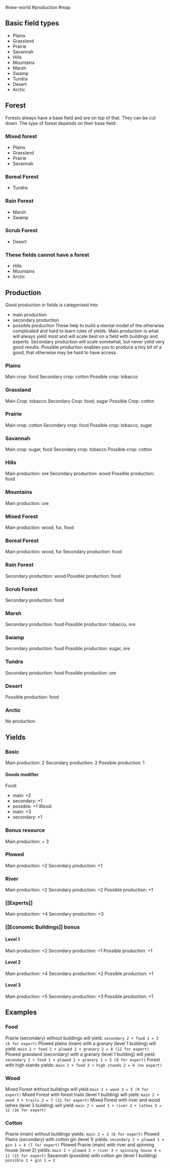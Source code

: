 #new-world #production #map
## Basic field types
- Plains
- Grassland
- Prairie
- Savannah
- Hills
- Mountains
- Marsh
- Swamp
- Tundra
- Desert
- Arctic
## Forest
Forests always have a base field and are on top of that. They can be cut down. The type of forest depends on their base field:
### Mixed forest
- Plains
- Grassland
- Prairie
- Savannah
### Boreal Forest
- Tundra
### Rain Forest
- Marsh
- Swamp
### Scrub Forest
- Desert

### These fields cannot have a forest
- Hills
- Mountains
- Arctic
## Production
Good production in fields is categorised into
- main production
- secondary production
- possible production
These help to build a mental model of the otherwise complicated and hard to learn rules of yields. Main production is what will always yield most and will scale best on a field with buildings and experts. Secondary production will scale somewhat, but never yield very good results. Possible production enables you to produce a tiny bit of a good, that otherwise may be hard to have access.
### Plains
Main crop: food
Secondary crop: cotton
Possible crop: tobacco
### Grassland
Main Crop: tobacco
Secondary Crop: food, sugar
Possible Crop: cotton
### Prairie
Main crop: cotton
Secondary crop: food
Possible crop: tobacco, sugar
### Savannah
Main crop: sugar, food
Secondary crop: tobacco
Possible crop: cotton
### Hills
Main production: ore
Secondary production: wood
Possible production: food
### Mountains
Main production: ore
### Mixed Forest
Main production: wood, fur, food
### Boreal Forest
Main production: wood, fur
Secondary production: food
### Rain Forest
Secondary production: wood
Possible production: food
### Scrub Forest
Secondary production: food
### Marsh
Secondary production: food
Possible production: tobacco, ore
### Swamp
Secondary production: food
Possible production: sugar, ore
### Tundra
Secondary production: food
Possible production: ore
### Desert
Possible production: food
### Arctic
No production
## Yields

### Basic
Main production: 2
Secondary production: 2
Possible production: 1
#### Goods modifier
Food:
- main: +2
- secondary: +1
- possible: +1
Wood:
- main: +3
- secondary: +1
### Bonus resource
Main production: + 3
### Plowed
Main production: +2
Secondary production: +1
### River
Main production: +2
Secondary production: +2
Possible production: +1
### [[Experts]]
Main production: +4
Secondary production: +3
### [[Economic Buildings]] bonus
#### Level 1
Main production: +2
Secondary production: +1
Possible production: +1
#### Level 2
Main production: +4
Secondary production: +2
Possible production: +1
#### Level 3
Main production: +5
Secondary production: +3
Possible production: +1
## Examples
### Food
Prairie (secondary) without buildings will yield:
`secondary 2 + food 1 = 3 (6 for expert)`
Plowed plains (main) with a granary (level 1 building) will yield:
`main 2 + food 2 + plowed 2 + granary 2 = 8 (12 for expert)`
Plowed grassland (secondary) with a granary (level 1 building) will yield:
`secondary 2 + food 1 + plowed 1 + granary 1 = 5 (8 for expert)`
Forest with high stands yields:
`main 2 + food 2 + high stands 2 = 6 (no expert)`
### Wood
Mixed Forest without buildings will yield
`main 2 + wood 3 = 5 (9 for expert)`
Mixed Forest with forest trails (level 1 building) will yield:
`main 2 + wood 3 + trails 2 = 7 (11 for expert)`
Mixed Forest with river and wood lathes (level 3 building) will yield:
`main 2 + wood 3 + river 2 + lathes 5 = 12 (16 for expert)`
### Cotton
Prairie (main) without buildings yields:
`main 2 = 2 (6 for expert)`
Plowed Plains (secondary) with cotton gin (level 1) yields:
`secondary 2 + plowed 1 + gin 1 = 4 (7 for expert)`
Plowed Prairie (main) with river and spinning house (level 2) yields:
`main 2 + plowed 2 + river 3 + spinning house 4 = 11 (15 for expert)`
Savannah (possible) with cotton gin (level 1 building)
`possible 1 + gin 1 = 2`
